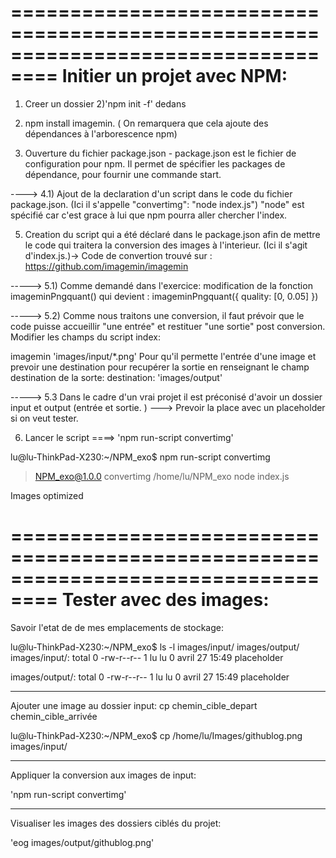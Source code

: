 
==================================================================================
Initier un projet avec NPM:
==================================================================================

1) Creer un dossier 
2)'npm init -f' dedans
3) npm install imagemin. ( On remarquera que cela ajoute des dépendances à l'arborescence npm)

4) Ouverture du fichier package.json - package.json est le fichier de configuration pour npm. Il permet de spécifier les packages de dépendance, pour fournir une commande start. 

----> 4.1) Ajout de la declaration d'un script dans le code du fichier package.json. (Ici il s'appelle "convertimg": "node index.js")  "node" est spécifié car c'est grace à lui que npm pourra aller chercher l'index.

5) Creation du script qui a été déclaré dans le package.json  afin de mettre le code qui traitera la conversion des images à l'interieur. (Ici il s'agit d'index.js.)-> Code de convertion trouvé sur : https://github.com/imagemin/imagemin

-----> 5.1) Comme demandé dans l'exercice: modification de la fonction imageminPngquant() qui devient : imageminPngquant({ quality: [0, 0.05] })

-----> 5.2) Comme nous traitons une conversion, il faut prévoir que le code puisse accueillir "une entrée" et restituer "une sortie" post conversion. Modifier les champs du script index:

imagemin 'images/input/*.png' Pour qu'il permette l'entrée d'une image et prevoir une destination pour recupérer la sortie en renseignant le champ destination de la sorte: 
destination: 'images/output' 

-----> 5.3 Dans le cadre d'un vrai projet il est préconisé d'avoir un dossier input et output (entrée et sortie. ) ---> Prevoir la place avec un placeholder si on veut tester.


6) Lancer le script ====> 'npm run-script convertimg'

lu@lu-ThinkPad-X230:~/NPM_exo$ npm run-script convertimg

> NPM_exo@1.0.0 convertimg /home/lu/NPM_exo
> node index.js

Images optimized

==================================================================================
Tester avec des images: 
==================================================================================

Savoir l'etat de de mes emplacements de stockage: 

lu@lu-ThinkPad-X230:~/NPM_exo$ ls -l images/input/ images/output/
images/input/:
total 0
-rw-r--r-- 1 lu lu 0 avril 27 15:49 placeholder

images/output/:
total 0
-rw-r--r-- 1 lu lu 0 avril 27 15:49 placeholder
____________________________________________________________

Ajouter une image au dossier input:
cp chemin_cible_depart chemin_cible_arrivée

lu@lu-ThinkPad-X230:~/NPM_exo$ cp /home/lu/Images/githublog.png images/input/
_____________________________________________________________

Appliquer la conversion aux images de input:

'npm run-script convertimg'

______________________________________________________________
Visualiser les images des dossiers ciblés du projet:

'eog images/output/githublog.png'












